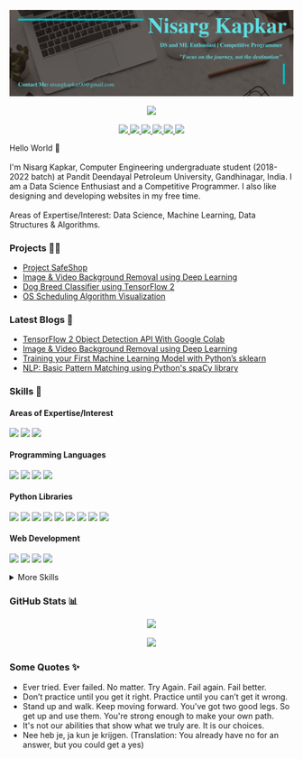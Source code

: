 <p align="center">
  <img src="GitHub_Banner.png">
</p>

<p align="center">
  <img src="https://komarev.com/ghpvc/?username=Nkap23&color=blue">
</p>

<p align="center">
  <a href="https://www.linkedin.com/in/nisarg-kapkar/">
    <img src="https://img.shields.io/badge/LinkedIn-0077B5?style=flat&logo=linkedin&logoColor=white">
  </a>
  <a href="https://nisargkapkar.medium.com/">
    <img src="https://img.shields.io/badge/Medium-12100E?style=flat&logo=medium&logoColor=white">
  </a>
  <a href="https://nisargkapkar.hashnode.dev/">
    <img src="https://img.shields.io/badge/Hashnode-2962FF?style=flat&logo=hashnode&logoColor=white">
  </a>
  <a href="https://www.kaggle.com/nisargkapkar">
    <img src="https://img.shields.io/badge/Kaggle-2596BE?style=flat&logo=kaggle&logoColor=white">
  </a>
  <a href="https://www.codechef.com/users/n_kap">
    <img src="https://img.shields.io/badge/Codechef-5B4638?style=flat&logo=codechef&logoColor=white">
  </a>
  <a href="mailto:nisargkapkar00@gmail.com">
    <img src="https://img.shields.io/badge/Gmail-D14836?style=flat&logo=gmail&logoColor=white">
  </a>
</p>

Hello World 👋
<br/>
<br/>
I'm Nisarg Kapkar, Computer Engineering undergraduate student (2018-2022 batch) at Pandit Deendayal Petroleum University, Gandhinagar, India. I am a Data Science Enthusiast and a Competitive Programmer. I also like designing and developing websites in my free time.
<br/>
<br/>
Areas of Expertise/Interest: Data Science, Machine Learning, Data Structures & Algorithms.

<h3>
  Projects 👨‍💻
</h3>
<ul>
  <li><a href="https://github.com/Project-SafeShop">Project SafeShop</a></li>
  <li><a href="https://github.com/Nkap23/u2net_bgremove_code">Image & Video Background Removal using Deep Learning</a></li>
  <li><a href="https://github.com/Nkap23/TensorFlow_with_Colab_tutorial">Dog Breed Classifier using TensorFlow 2</a></li>
  <li><a href="https://github.com/ParthPrajapati43/OS-Algorithms">OS Scheduling Algorithm Visualization</a></li>
</ul>

<h3>
  Latest Blogs 📝
</h3>
<ul>
  <li><a href="https://medium.com/swlh/tensorflow-2-object-detection-api-with-google-colab-b2af171e81cc">TensorFlow 2 Object Detection API With Google Colab</a></li>
  <li><a href="https://nisargkapkar.hashnode.dev/image-and-video-background-removal-using-deep-learning">Image & Video Background Removal using Deep Learning</a></li>
  <li><a href="https://medium.com/analytics-vidhya/training-your-first-machine-learning-model-with-sklearn-e03d5de3bfba">Training your First Machine Learning Model with Python’s sklearn</a></li>
  <li><a href="https://nisargkapkar.hashnode.dev/nlp-basic-pattern-matching-using-pythons-spacy-library">NLP: Basic Pattern Matching using Python's spaCy library</a></li>
</ul>

<h3>
  Skills 💼
</h3>
<h4>Areas of Expertise/Interest</h4>
<p>
  <img src="https://img.shields.io/badge/Data%20Science-D96826?style=flat&logoColor=white">
  <img src="https://img.shields.io/badge/Machine%20Learning-74CB34?style=flat&logoColor=white">
  <img src="https://img.shields.io/badge/Data%20Structures%20&%20Algorithms-3E50C1?style=flat&logoColor=white">
</p>
<h4>Programming Languages</h4>
<p>
  <img src="https://img.shields.io/badge/Python-14354C?style=flat&logo=python&logoColor=white">
  <img src="https://img.shields.io/badge/C%2B%2B-00599C?style=flat&logo=c%2B%2B&logoColor=white">
  <img src="https://img.shields.io/badge/C-00599C?style=flat&logo=c&logoColor=white">
  <img src="https://img.shields.io/badge/Java-ED8B00?style=flat&logo=java&logoColor=white">
</p>
<h4>Python Libraries</h4>
<p>
  <img src="https://img.shields.io/badge/Sklearn-F7931E?style=flat&logo=scikit-learn&logoColor=white">
  <img src="https://img.shields.io/badge/Pandas-50458?style=flat&logo=pandas&logoColor=white">
  <img src="https://img.shields.io/badge/NumPy-013243?style=flat&logo=NumPy&logoColor=white">
  <img src="https://img.shields.io/badge/TensorFlow2-FF6F00?style=flat&logo=TensorFlow&logoColor=white">
  <img src="https://img.shields.io/badge/OpenCV-5C3EE8?style=flat&logo=OpenCV&logoColor=white">
  <img src="https://img.shields.io/badge/Matplotlib-D96826?style=flat&logoColor=white">
  <img src="https://img.shields.io/badge/Seaborn-74CB34?style=flat&logoColor=white">
  <img src="https://img.shields.io/badge/Pillow-14354C?style=flat&logoColor=white">
  <img src="https://img.shields.io/badge/NLTK-3E50C1?style=flat&logoColor=white">
</p>
<h4>Web Development</h4>
<p>
  <img src="https://img.shields.io/badge/HTML5-E34F26?style=flat&logo=html5&logoColor=white">
  <img src="https://img.shields.io/badge/CSS3-1572B6?style=flat&logo=css3&logoColor=white">
  <img src="https://img.shields.io/badge/JavaScript-F7DF1E?style=flat&logo=javascript&logoColor=black">
  <img src="https://img.shields.io/badge/Bootstrap-7952B3?style=flat&logo=Bootstrap&logoColor=white">
</p>
<details>
  <summary>More Skills</summary>
  <br/>
  <img src="https://img.shields.io/badge/MySQL-4479A1?style=flat&logo=MySQL&logoColor=white">
  <img src="https://img.shields.io/badge/Inkscape-000000?style=flat&logo=Inkscape&logoColor=white">
  <img src="https://img.shields.io/badge/Adobe%20XD-FF61F6?style=flat&logo=Adobe%20XD&logoColor=white">
  <img src="https://img.shields.io/badge/Canva-00C4CC?style=flat&logo=Canva&logoColor=white">
</details>

<h3>
  GitHub Stats 📊
</h3>
<p align="center">
  <img src="https://github-readme-stats.vercel.app/api?username=Nkap23&show_icons=true&theme=vision-friendly-dark">
</p>
<p align="center">
  <img src="https://github-readme-stats.vercel.app/api/top-langs/?username=Nkap23&theme=vision-friendly-dark">
</p>

<h3>
  Some Quotes ✨
</h3>
<ul>
  <li>Ever tried. Ever failed. No matter. Try Again. Fail again. Fail better.</li>
  <li>Don’t practice until you get it right. Practice until you can’t get it wrong.</li>
  <li>Stand up and walk. Keep moving forward. You've got two good legs. So get up and use them. You're strong enough to make your own path.</li>
  <li>It's not our abilities that show what we truly are. It is our choices.</li>
  <li>Nee heb je, ja kun je krijgen. (Translation: You already have no for an answer, but you could get a yes)</li>
</ul>
